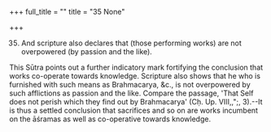 +++
full_title = ""
title = "35 None"

+++




35. And scripture also declares that (those performing works) are not overpowered (by passion and the like).

This Sūtra points out a further indicatory mark fortifying the conclusion that works co-operate towards knowledge. Scripture also shows that he who is furnished with such means as Brahmacarya, &c., is not overpowered by such afflictions as passion and the like. Compare the passage, 'That Self does not perish which they find out by Brahmacarya' (Cḥ. Up. VIII,,";, 3).--It is thus a settled conclusion that sacrifices and so on are works incumbent on the āśramas as well as co-operative towards knowledge.

